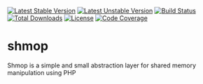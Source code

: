 [![Latest Stable Version](https://poser.pugx.org/anime-db/shmop/v/stable.png)](https://packagist.org/packages/anime-db/shmop)
[![Latest Unstable Version](https://poser.pugx.org/anime-db/shmop/v/unstable.png)](https://packagist.org/packages/anime-db/shmop)
[![Build Status](https://travis-ci.org/anime-db/shmop.png)](https://travis-ci.org/anime-db/shmop)
[![Total Downloads](https://poser.pugx.org/anime-db/shmop/downloads.png)](https://packagist.org/packages/anime-db/shmop)
[![License](https://poser.pugx.org/anime-db/shmop/license.png)](https://packagist.org/packages/anime-db/shmop)
[![Code Coverage](https://scrutinizer-ci.com/g/anime-db/shmop/badges/coverage.png?b=master)](https://scrutinizer-ci.com/g/anime-db/shmop/?branch=master)

shmop
=====

Shmop is a simple and small abstraction layer for shared memory manipulation using PHP
